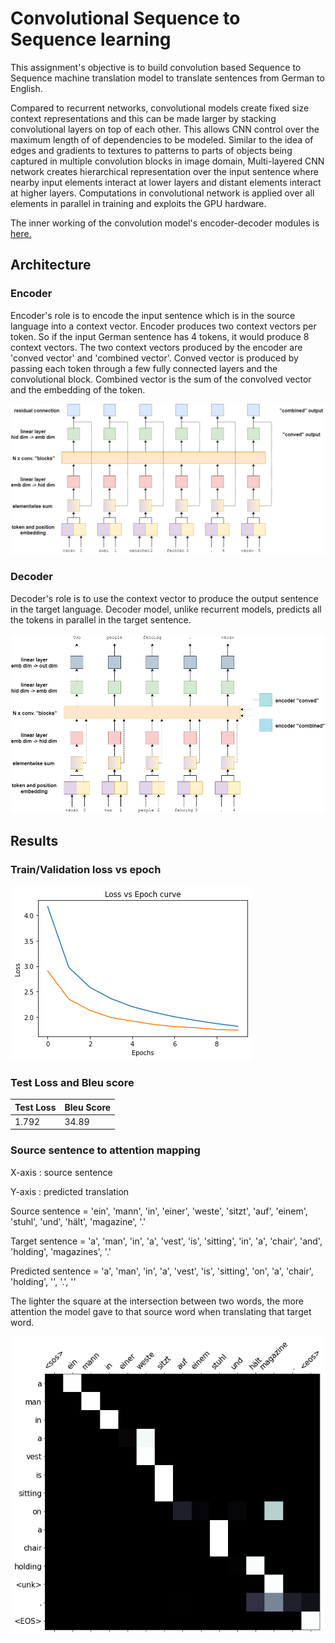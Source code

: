 # Convolutional Sequence to Sequence learning

This assignment's objective is to build convolution based Sequence to Sequence machine translation model to translate sentences from German to English.

Compared to recurrent networks, convolutional models create fixed size context representations and this can be made larger by stacking convolutional layers on top of each other. This allows CNN control over the maximum length of of dependencies to be modeled. Similar to the idea of edges and gradients to textures to patterns to parts of objects being captured in multiple convolution blocks in image domain, Multi-layered CNN network creates hierarchical representation over the input sentence where nearby input elements interact at lower layers and distant elements interact at higher layers. Computations in convolutional network is applied over all elements in parallel in training and exploits the GPU hardware.

The inner working of the convolution model's encoder-decoder modules is [here.](https://dev.to/shashankholla_10/convolutional-sequence-to-sequence-learning-a-closer-look-bdn)

## Architecture

### Encoder

Encoder's role is to encode the input sentence which is in the source language into a context vector.
Encoder produces two context vectors per token. So if the input German sentence has 4 tokens, it would produce 8 context vectors. The two context vectors produced by the encoder are 'conved vector' and 'combined vector'. Conved vector is produced by passing each token through a few fully connected layers and the convolutional block. Combined vector is the sum of the convolved vector and the embedding of the token.

![](images/Encoder.png)

### Decoder

Decoder's role is to use the context vector to produce the output sentence in the target language. Decoder model, unlike recurrent models, predicts all the tokens in parallel in the target sentence.

![](images/Decoder.png)

## Results

### Train/Validation loss vs epoch

![](images/lossvsepoch.png)

### Test Loss and Bleu score

| Test Loss | Bleu Score |
|-----------|------------|
|  1.792    |   34.89    |


### Source sentence to attention mapping

X-axis : source sentence

Y-axis : predicted translation

Source sentence = 'ein', 'mann', 'in', 'einer', 'weste', 'sitzt', 'auf', 'einem', 'stuhl', 'und', 'hält', 'magazine', '.'

Target sentence = 'a', 'man', 'in', 'a', 'vest', 'is', 'sitting', 'in', 'a', 'chair', 'and', 'holding', 'magazines', '.'

Predicted sentence = 'a', 'man', 'in', 'a', 'vest', 'is', 'sitting', 'on', 'a', 'chair', 'holding', '<unk>', '.', '<EOS>'

The lighter the square at the intersection between two words, the more attention the model gave to that source word when translating that target word.

![](images/attention.png)


